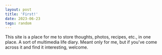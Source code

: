```yaml
---
layout: post
title: 'First!'
date: 2023-06-23
tags: random
---
```


This site is a place for me to store thoughts, photos, recipes, etc., in one place. A sort of multimedia life diary. Meant only for me, but if you've come across it and find it interesting, welcome.
